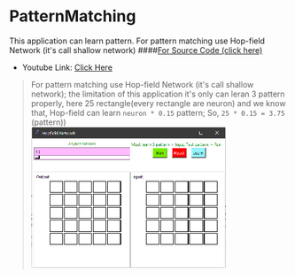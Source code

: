 # PatternMatching
This application can learn pattern. For pattern matching use Hop-field Network (it's call shallow network)
####[For Source Code (click here)](https://github.com/abuhanifnumani/PatternMatching/blob/master/Pattern%20matching%20(Hop-field)%20Application.ipynb)
  * Youtube Link: [Click Here](https://youtu.be/MHTJCPf3odk)
  > For pattern matching use Hop-field Network (it's call shallow network); the limitation of this application it's only can leran 3 pattern properly,  here 25 rectangle(every rectangle are neuron) and we know that, Hop-field can learn `neuron * 0.15` pattern; So, `25 * 0.15 = 3.75` (pattern))
  <br> ![Application UI](https://github.com/abuhanifnumani/PatternMatching/blob/main/Hop-Field%20Application.png)
  
